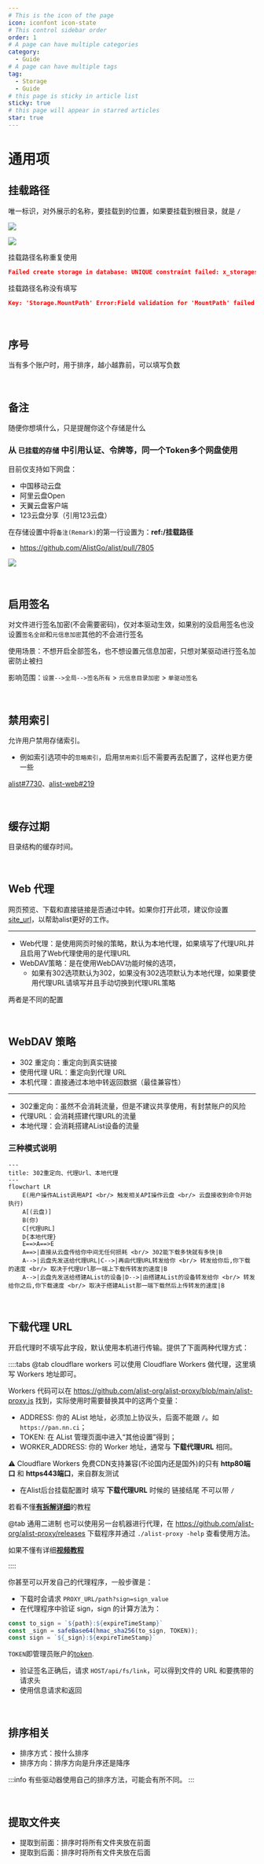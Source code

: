 ```yaml
---
# This is the icon of the page
icon: iconfont icon-state
# This control sidebar order
order: 1
# A page can have multiple categories
category:
  - Guide
# A page can have multiple tags
tag:
  - Storage
  - Guide
# this page is sticky in article list
sticky: true
# this page will appear in starred articles
star: true
---
```


# 通用项

## **挂载路径**

唯一标识，对外展示的名称，要挂载到的位置，如果要挂载到根目录，就是 `/`

![](/img/drivers/common/path_b.png#light)

![](/img/drivers/common/path_h.png#dark)

挂载路径名称重复使用

```json
Failed create storage in database: UNIQUE constraint failed: x_storages.mount_path
```

挂载路径名称没有填写

```json
Key: 'Storage.MountPath' Error:Field validation for 'MountPath' failed on the 'required' tag
```

<br/>



## **序号**

当有多个账户时，用于排序，越小越靠前，可以填写负数

<br/>



## **备注**

随便你想填什么，只是提醒你这个存储是什么

### **从 `已挂载的存储` 中引用认证、令牌等，同一个Token多个网盘使用** <Badge text="≥ 3.42.0" type="info" vertical="middle" />

目前仅支持如下网盘：

- 中国移动云盘
- 阿里云盘Open
- 天翼云盘客户端
- 123云盘分享（引用123云盘）

在存储设置中将`备注(Remark)`的第一行设置为：**ref:/挂载路径**

- https://github.com/AlistGo/alist/pull/7805

![](/img/drivers/ref_token.png)

<br/>



## **启用签名**

对文件进行签名加密(不会需要密码)，仅对本驱动生效，如果别的没启用签名也没设置`签名全部`和`元信息加密`其他的不会进行签名

使用场景：不想开启全部签名，也不想设置元信息加密，只想对某驱动进行签名加密防止被扫

影响范围：`设置-->全局-->签名所有` >  `元信息目录加密` > `单驱动签名`

<br/>



## **禁用索引**

允许用户禁用存储索引。

- 例如索引选项中的`忽略索引`，启用`禁用索引`后不需要再去配置了，这样也更方便一些

[alist#7730](https://github.com/AlistGo/alist/pull/7730)、[alist-web#219](https://github.com/AlistGo/alist-web/pull/219)

<br/>



## **缓存过期**

目录结构的缓存时间。

<br/>



## **Web 代理**

网页预览、下载和直接链接是否通过中转。如果你打开此项，建议你设置[site_url](../../config/configuration.md#site_url)，以帮助alist更好的工作。

-----

- Web代理：是使用网页时候的策略，默认为本地代理，如果填写了代理URL并且启用了Web代理使用的是代理URL
- WebDAV策略：是在使用WebDAV功能时候的选项，
  - 如果有302选项默认为302，如果没有302选项默认为本地代理，如果要使用代理URL请填写并且手动切换到代理URL策略

两者是不同的配置

<br/>



## **WebDAV 策略**

- 302 重定向：重定向到真实链接
- 使用代理 URL：重定向到代理 URL
- 本机代理：直接通过本地中转返回数据（最佳兼容性）

-----

- 302重定向：虽然不会消耗流量，但是不建议共享使用，有封禁账户的风险
- 代理URL：会消耗搭建代理URL的流量
- 本地代理：会消耗搭建AList设备的流量

### **三种模式说明**

```mermaid
---
title: 302重定向、代理Url、本地代理
---
flowchart LR
	E(用户操作AList调用API <br/> 触发相关API操作云盘 <br/> 云盘接收到命令开始执行)
	A[(云盘)]
	B(你)
	C[代理URL]
	D{本地代理}
	E==>A==>E
    A==>|直接从云盘传给你中间无任何损耗 <br/> 302能下载多快就有多快|B
    A-->|云盘先发送给代理URL|C-->|再由代理URL转发给你 <br/> 转发给你后,你下载的速度 <br/> 取决于代理Url那一端上下载传转发的速度|B
    A-->|云盘先发送给搭建AList的设备|D-->|由搭建AList的设备转发给你 <br/> 转发给你之后,你下载速度 <br/> 取决于搭建AList那一端下载然后上传转发的速度|B

```

<br/>



## **下载代理 URL**

开启代理时不填写此字段，默认使用本机进行传输。提供了下面两种代理方式：

::::tabs
@tab cloudflare workers
可以使用 Cloudflare Workers 做代理，这里填写 Workers 地址即可。

Workers 代码可以在 https://github.com/alist-org/alist-proxy/blob/main/alist-proxy.js 找到，实际使用时需要替换其中的这两个变量：

- ADDRESS: 你的 AList 地址，必须加上协议头，后面不能跟 `/`。如 `https://pan.nn.ci`；
- TOKEN: 在 AList 管理页面中进入“其他设置”得到；
- WORKER_ADDRESS: 你的 Worker 地址，通常与 **下载代理URL** 相同。

:warning: Cloudflare Workers 免费CDN支持兼容(不论国内还是国外)的只有 **http80端口** 和 **https443端口**，来自群友测试

- 在Alist后台挂载配置时 填写 **下载代理URL** 时候的 链接结尾 不可以带 `/`

若看不懂[**有拆解详细**](https://anwen-anyi.github.io/index/11-durl.html)的教程


@tab 通用二进制
也可以使用另一台机器进行代理，在 https://github.com/alist-org/alist-proxy/releases 下载程序并通过 `./alist-proxy -help` 查看使用方法。

如果不懂有详细[**视频教程**](https://www.bilibili.com/video/BV17N411S7fg/)

::::

你甚至可以开发自己的代理程序，一般步骤是：

- 下载时会请求 `PROXY_URL/path?sign=sign_value`
- 在代理程序中验证 sign，sign 的计算方法为：

```js
const to_sign = `${path}:${expireTimeStamp}`
const _sign = safeBase64(hmac_sha256(to_sign, TOKEN));
const sign = `${_sign}:${expireTimeStamp}`
```

`TOKEN`即管理员账户的[token](../../config/other.md#token).

- 验证签名正确后，请求 `HOST/api/fs/link`，可以得到文件的 URL 和要携带的请求头
- 使用信息请求和返回

<br/>



## **排序相关**

- 排序方式：按什么排序
- 排序方向：排序方向是升序还是降序

:::info
有些驱动器使用自己的排序方法，可能会有所不同。
:::

<br/>



## **提取文件夹**

- 提取到前面：排序时将所有文件夹放在前面
- 提取到后面：排序时将所有文件夹放在后面
